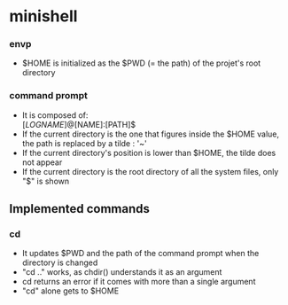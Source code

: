 # minishell

### envp
* $HOME is initialized as the $PWD (= the path) of the projet's root directory

### command prompt
* It is composed of:<br />
[$LOGNAME]@[$NAME]:[PATH]$
* If the current directory is the one that figures inside the $HOME value, the path is replaced by a tilde : '~'
* If the current directory's position is lower than $HOME, the tilde does not appear
* If the current directory is the root directory of all the system files, only "\$" is shown

## Implemented commands

### cd
* It updates $PWD and the path of the command prompt when the directory is changed
* "cd .." works, as chdir() understands it as an argument
* cd returns an error if it comes with more than a single argument
* "cd" alone gets to $HOME
